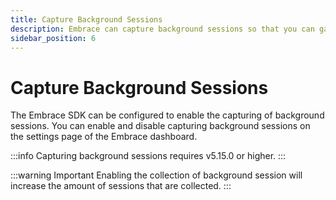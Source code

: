 ```yaml
---
title: Capture Background Sessions
description: Embrace can capture background sessions so that you can gain insight into user experiences that are affected by events that happen in the background.
sidebar_position: 6
---
```


# Capture Background Sessions

The Embrace SDK can be configured to enable the capturing of background sessions. You can enable and disable capturing background sessions on the settings page of the Embrace dashboard.

:::info
Capturing background sessions requires v5.15.0 or higher.
:::

:::warning Important
Enabling the collection of background session will increase the amount of sessions that are collected.
:::

